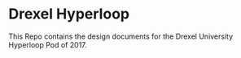 # Drexel Hyperloop

This Repo contains the design documents for the Drexel University Hyperloop Pod of 2017.
